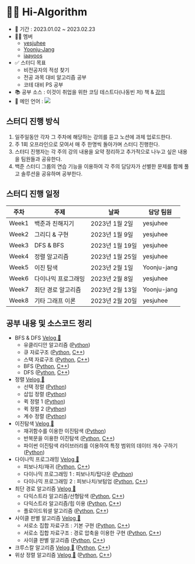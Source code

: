 # 🙋‍♀️ Hi-Algorithm

- 📅 기간 : 2023.01.02 ~ 2023.02.23
- 🙋‍♀️ 멤버
    - <a href="https://github.com/yesjuhee">yesjuhee</a>
    - <a href="https://github.com/Yoonju-Jang">Yoonju-Jang</a>
    - <a href="https://github.com/iaayoos">iaayoos</a>
- ✅ 스터디 목표
    - 비전공자의 적성 찾기
    - 전공 과목 대비 알고리즘 공부
    - 코테 대비 PS 공부
- 📚 공부 소스 : 이것이 취업을 위한 코딩 테스트다(나동빈 저) 책 & [강의](https://www.youtube.com/playlist?list=PLRx0vPvlEmdAghTr5mXQxGpHjWqSz0dgC)
- 🐍 메인 언어 : <img src="https://img.shields.io/badge/Python-3776AB?style=for-the-badge&logo=Python&logoColor=white">

## 스터디 진행 방식
<ol>
    <li>일주일동안 각자 그 주차에 해당하는 강의를 듣고 노션에 과제 업로드한다.</li>
    <li>주 1회 오프라인으로 모여서 매 주 한명씩 돌아가며 스터디 진행한다.</li>
    <li>스터디 진행자는 각 주의 강의 내용을 요약 정리하고 추가적으로 나누고 싶은 내용을 팀원들과 공유한다.</li>
    <li>백준 스터디 그룹의 연습 기능을 이용하여 각 주의 담당자가 선별한 문제를 함께 풀고 솔루션을 공유하며 공부한다.</li>
</ol>

## 스터디 진행 일정
| 주차 | 주제 | 날짜 | 담당 팀원 |
| --- | --- | --- | --- |
| Week1 | 백준과 친해지기 | 2023년 1월 2일 | yesjuhee |
| Week2 | 그리디 & 구현 | 2023년 1월 9일 | yesjuhee |
| Week3 | DFS & BFS | 2023년 1월 19일 | yesjuhee |
| Week4 | 정렬 알고리즘 | 2023년 1월 25일 | yesjuhee |
| Week5 | 이진 탐색 | 2023년 2월 1일 | Yoonju-jang |
| Week6 | 다이나믹 프로그래밍 | 2023년 2월 8일 | yesjuhee |
| Week7 | 최단 경로 알고리즘 | 2023년 2월 13일 | Yoonju-jang |
| Week8 | 기타 그래프 이론 | 2023년 2월 20일 | yesjuhee |

## 공부 내용 및 소스코드 정리
- BFS & DFS [Velog 🔗](https://velog.io/@yesjuhee/%EC%95%8C%EA%B3%A0%EB%A6%AC%EC%A6%98-DFS-BFS#%EA%B7%B8%EB%9E%98%ED%94%84-%ED%83%90%EC%83%89-%EC%95%8C%EA%B3%A0%EB%A6%AC%EC%A6%98--dfsbfs)
    - 유클리디안 알고리즘 ([Python](./week3/euclidian_algorithm.py))
    - 큐 자료구조 ([Python](./week3/queue_.py), [C++](./week3/queue_.cpp))
    - 스택 자료구조 ([Python](./week3/stack.py), [C++](./week3/stack.cpp))
    - BFS ([Python](https://github.com/yesjuhee/Hi-Algorithm/blob/main/week3/bfs.py), [C++](https://github.com/yesjuhee/Hi-Algorithm/blob/main/week3/bfs.cpp))
    - DFS ([Python](https://github.com/yesjuhee/Hi-Algorithm/blob/main/week3/dfs.py), [C++](https://github.com/yesjuhee/Hi-Algorithm/blob/main/week3/dfs.cpp))
- 정렬 [Velog 🔗](https://velog.io/@yesjuhee/%EC%95%8C%EA%B3%A0%EB%A6%AC%EC%A6%98-%EC%A0%95%EB%A0%AC-%EC%95%8C%EA%B3%A0%EB%A6%AC%EC%A6%98)
    - 선택 정렬 ([Python](./week4/selection_sort.py))
    - 삽입 정렬 ([Python](./week4/insertion_sort.py))
    - 퀵 정렬 1 ([Python](./week4/quick_sort1.py))
    - 퀵 정렬 2 ([Python](./week4/quick_sort2.py))
    - 계수 정렬 ([Python](./week4/count_sort.py))
- 이진탐색 [Velog 🔗](https://velog.io/@yesjuhee/%EC%95%8C%EA%B3%A0%EB%A6%AC%EC%A6%98-%EC%9D%B4%EC%A7%84-%ED%83%90%EC%83%89)
    - 재귀함수를 이용한 이진탐색 ([Python](./week5/binary_search_recurssion.py))
    - 반복문을 이용한 이진탐색 ([Python](./week5/binary_search_loop.py), [C++](./week5/binary_search.cpp))
    - 파이썬 이진탐색 라이브러리를 이용하여 특정 범위의 데이터 개수 구하기 ([Python](./week5/count_by_range.py))
- 다이나믹 프로그래밍 [Velog 🔗](https://velog.io/@yesjuhee/%EC%95%8C%EA%B3%A0%EB%A6%AC%EC%A6%98-%EB%8B%A4%EC%9D%B4%EB%82%98%EB%AF%B9-%ED%94%84%EB%A1%9C%EA%B7%B8%EB%9E%98%EB%B0%8D)
    - 피보나치/재귀 ([Python](./week6/fibonacci.py), [C++](./week6/fibonacci.cpp))
    - 다이나믹 프로그래밍 1 : 피보나치/탑다운 ([Python](./week6/fibonacci-topdown.py))
    - 다이나믹 프로그래밍 2 : 피보나치/보텀업 ([Python](./week6/fibonacci-bottomup.py), [C++](./week6/fibonacci-bottomup.cpp))
- 최단 경로 알고리즘 [Velog 🔗](https://velog.io/@yesjuhee/%EC%95%8C%EA%B3%A0%EB%A6%AC%EC%A6%98-%EC%B5%9C%EB%8B%A8-%EA%B2%BD%EB%A1%9C-%EC%95%8C%EA%B3%A0%EB%A6%AC%EC%A6%98)
    - 다익스트라 알고리즘/선형탐색 ([Python](./week7/dijkstra.py), [C++](./week7/dijkstra.cpp))
    - 다익스트라 알고리즘/힙 이용 ([Python](./week7/dijkstra_heap.py), [C++](./week7/dijkstra_heap.cpp))
    - 플로이드워셜 알고리즘 ([Python](./week7/floyd-warshall.py), [C++](./week7/floyd-warshall.cpp))
- 사이클 판별 알고리즘 [Velog 🔗]()
    - 서로소 집합 자료구조 : 기본 구현 ([Python](./week8/discoint_set.py), [C++](./week8/disjoint_set.cpp))
    - 서로소 집합 자료구조 : 경로 압축을 이용한 구현 ([Python](./week8/disjoint_set-path_compression.py), [C++](./week8/disjoint_set-path_compression.cpp))
    - 사이클 판별 알고리즘 ([Python](./week8/cycle.py), [C++](./week8/cycle.cpp))
- 크루스칼 알고리즘 [Velog 🔗]() ([Python](./week8/kruskal.py), [C++](./week8/kruskal.cpp))
- 위상 정렬 알고리즘 [Velog 🔗]() ([Python](./week8/topology_sort.py), [C++](./week8/topology_sort.cpp))
